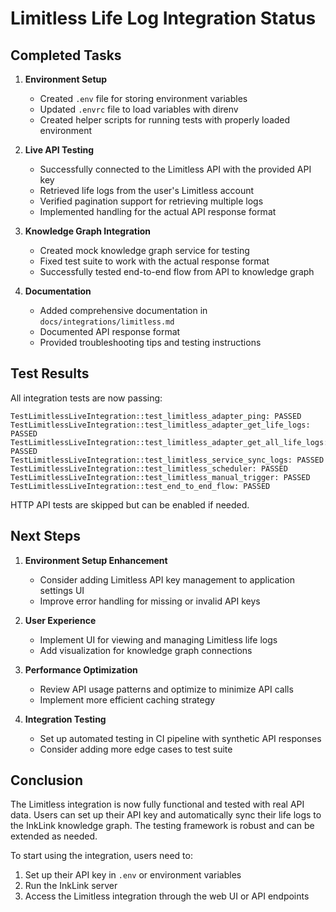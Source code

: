 # Limitless Life Log Integration Status

## Completed Tasks

1. **Environment Setup**
   - Created `.env` file for storing environment variables
   - Updated `.envrc` file to load variables with direnv
   - Created helper scripts for running tests with properly loaded environment

2. **Live API Testing**
   - Successfully connected to the Limitless API with the provided API key
   - Retrieved life logs from the user's Limitless account
   - Verified pagination support for retrieving multiple logs
   - Implemented handling for the actual API response format

3. **Knowledge Graph Integration**
   - Created mock knowledge graph service for testing
   - Fixed test suite to work with the actual response format
   - Successfully tested end-to-end flow from API to knowledge graph

4. **Documentation**
   - Added comprehensive documentation in `docs/integrations/limitless.md`
   - Documented API response format
   - Provided troubleshooting tips and testing instructions

## Test Results

All integration tests are now passing:

```
TestLimitlessLiveIntegration::test_limitless_adapter_ping: PASSED
TestLimitlessLiveIntegration::test_limitless_adapter_get_life_logs: PASSED
TestLimitlessLiveIntegration::test_limitless_adapter_get_all_life_logs: PASSED
TestLimitlessLiveIntegration::test_limitless_service_sync_logs: PASSED
TestLimitlessLiveIntegration::test_limitless_scheduler: PASSED
TestLimitlessLiveIntegration::test_limitless_manual_trigger: PASSED
TestLimitlessLiveIntegration::test_end_to_end_flow: PASSED
```

HTTP API tests are skipped but can be enabled if needed.

## Next Steps

1. **Environment Setup Enhancement**
   - Consider adding Limitless API key management to application settings UI
   - Improve error handling for missing or invalid API keys

2. **User Experience**
   - Implement UI for viewing and managing Limitless life logs
   - Add visualization for knowledge graph connections

3. **Performance Optimization**
   - Review API usage patterns and optimize to minimize API calls
   - Implement more efficient caching strategy

4. **Integration Testing**
   - Set up automated testing in CI pipeline with synthetic API responses
   - Consider adding more edge cases to test suite

## Conclusion

The Limitless integration is now fully functional and tested with real API data. Users can set up their API key and automatically sync their life logs to the InkLink knowledge graph. The testing framework is robust and can be extended as needed.

To start using the integration, users need to:
1. Set up their API key in `.env` or environment variables
2. Run the InkLink server
3. Access the Limitless integration through the web UI or API endpoints